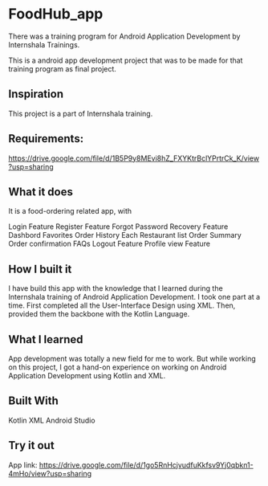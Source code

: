 
# FoodHub_app
There was a training program for Android Application Development by Internshala Trainings.

This is a android app development project that was to be made for that training program as final project.

## Inspiration
This project is a part of Internshala training.

## Requirements:
https://drive.google.com/file/d/1B5P9y8MEvi8hZ_FXYKtrBclYPrtrCk_K/view?usp=sharing

## What it does
It is a food-ordering related app, with

Login Feature
Register Feature
Forgot Password Recovery Feature
Dashbord
Favorites
Order History
Each Restaurant list
Order Summary
Order confirmation
FAQs
Logout Feature
Profile view Feature
## How I built it
I have build this app with the knowledge that I learned during the Internshala training of Android Application Development. I took one part at a time. First completed all the User-Interface Design using XML. Then, provided them the backbone with the Kotlin Language.


## What I learned
App development was totally a new field for me to work. But while working on this project, I got a hand-on experience on working on Android Application Development using Kotlin and XML.



## Built With
Kotlin
XML
Android Studio
## Try it out
App link: https://drive.google.com/file/d/1go5RnHcjvudfuKkfsv9Yj0qbkn1-4mHo/view?usp=sharing
